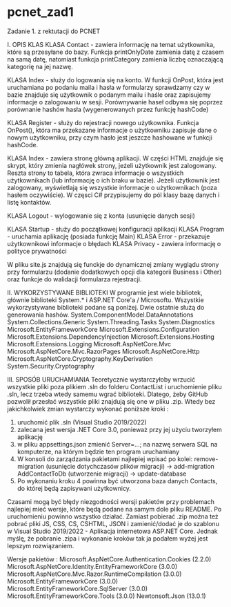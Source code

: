 # pcnet_zad1
Zadanie 1. z rektutacji do PCNET

I. OPIS KLAS
KLASA Contact - zawiera informację na temat użytkownika, które są przesyłane do bazy. Funkcja printOnlyDate zamienia datę z czasem na samą datę, natomiast funkcja printCategory zamienia liczbę oznaczającą kategorię na jej nazwę.

KLASA Index - służy do logowania się na konto. W funkcji OnPost, która jest uruchamiana po podaniu maila i hasła w formularzy sprawdzamy czy w bazie znajduje się użytkownik o podanym mailu i haśle oraz zapisujemy informacje o zalogowaniu w sesji. Porównywanie haseł odbywa się poprzez porównanie hashów hasła (wygenerowanych przez funkcję hashCode)

KLASA Register - służy do rejestracji nowego użytkownika. Funkcja OnPost(), która ma przekazane informacje o użytkowniku zapisuje dane o nowym użytkowniku, przy czym hasło jest jeszcze hashowane w funkcji hashCode.

KLASA Index - zawiera stronę główną aplikacji. 
W części HTML znajduje się skrypt, który zmienia nagłówek strony, jeżeli użytkownik jest zalogowany. Reszta strony to tabela, która zwraca informacje o wszystkich użytkownikach (lub informację o ich braku w bazie). Jeżeli użytkownik jest zalogowany, wyświetlają się wszystkie informacje o użytkownikach (poza hasłem oczywiście).
W częsci C# przypisujemy do pól klasy bazę danych i listę kontaktów.

KLASA Logout - wylogowanie się z konta (usunięcie danych sesji)

KLASA Startup - służy do początkowej konfiguracji aplikacji
KLASA Program - uruchamia aplikację (posiada funkcję Main)
KLASA Error - przekazuje użytkownikowi informacje o błędach
KLASA Privacy - zawiera informację o polityce prywatności

W pliku site.js znajdują się funckje do dynamicznej zmiany wyglądu strony przy formularzu (dodanie dodatkowych opcji dla kategorii Business i Other) oraz funkcje do walidacji formularza rejestracji.

II. WYKORZYSTYWANE BIBLIOTEKI
W programie jest wiele bibliotek, głównie biblioteki System.* i ASP.NET Core'a / Microsoftu. Wszystkie wykorzystywane biblioteki podane są poniżej. Dwie ostatnie służą do generowania hashów.
System.ComponentModel.DataAnnotations
System.Collections.Generic
System.Threading.Tasks
System.Diagnostics
Microsoft.EntityFrameworkCore
Microsoft.Extensions.Configuration
Microsoft.Extensions.DependencyInjection
Microsoft.Extensions.Hosting
Microsoft.Extensions.Logging
Microsoft.AspNetCore.Mvc
Microsoft.AspNetCore.Mvc.RazorPages
Microsoft.AspNetCore.Http
Microsoft.AspNetCore.Cryptography.KeyDerivation
System.Security.Cryptography

III. SPOSÓB URUCHAMIANIA
Teoretycznie wystarczyłoby wrzucić wszystkie pliki poza plikiem .sln do folderu ContactList i uruchomienie pliku .sln, lecz trzeba wtedy samemu wgrać biblioteki. Dlatego, żeby GitHub pozwolił przesłać wszystkie pliki znajdują się one w pliku .zip. Wtedy bez jakichkolwiek zmian wystarczy wykonać poniższe kroki :
1) uruchomić plik .sln (Visual Studio 2019/2022)
2) zalecana jest wersja .NET Core 3.0, ponieważ przy jej użyciu tworzyłem aplikację
3) w pliku appsettings.json zmienić Server=...; na nazwę serwera SQL na komputerze, na którym będzie ten program uruchamiany
4) W konsoli do zarządzania pakietami najlepiej wpisać po kolei: remove-migration (usunięcie dotychczasów plików migracji) -> add-migration AddContactToDb (utworzenie migracji) -> update-database
5) Po wykonaniu kroku 4 powinna być utworzona baza danych Contacts, do której będą zapisywani użytkownicy.

Czasami mogą być błędy niezgodności wersji pakietów przy problemach najlepiej mieć wersje, które będą podane na samym dole pliku README. Po uruchomieniu powinno wszystko działać.
Zamiast pobierać .zip można też pobrać pliki JS, CSS, CS, CSHTML, JSON i zamienić/dodać je do szablonu w Visual Studio 2019/2022 - Aplikacja internetowa ASP.NET Core. Jednak myślę, że pobranie .zipa i wykonanie kroków tak ja podałem wyżej jest lepszym rozwiązaniem.

Wersje pakietów :
Microsoft.AspNetCore.Authentication.Cookies (2.2.0)
Microsoft.AspNetCore.Identity.EntityFrameworkCore (3.0.0)
Microsoft.AspNetCore.Mvc.Razor.RuntimeCompilation (3.0.0)
Microsoft.EntityFrameworkCore (3.0.0)
Microsoft.EntityFrameworkCore.SqlServer (3.0.0)
Microsoft.EntityFrameworkCore.Tools (3.0.0)
Newtonsoft.Json (13.0.1)
